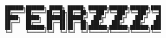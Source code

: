 <pre>
███████╗███████╗ █████╗ ██████╗ ███████╗███████╗███████╗███████╗    #💬 Website: fearzzzz.ru
██╔════╝██╔════╝██╔══██╗██╔══██╗╚══███╔╝╚══███╔╝╚══███╔╝╚══███╔╝    
█████╗  █████╗  ███████║██████╔╝  ███╔╝   ███╔╝   ███╔╝   ███╔╝     #💬 Telegram: @fearzzzz
██╔══╝  ██╔══╝  ██╔══██║██╔══██╗ ███╔╝   ███╔╝   ███╔╝   ███╔╝      
██║     ███████╗██║  ██║██║  ██║███████╗███████╗███████╗███████╗    #💬 Twitter: @fear_zzzz
╚═╝     ╚══════╝╚═╝  ╚═╝╚═╝  ╚═╝╚══════╝╚══════╝╚══════╝╚══════╝
</pre>
<!--
	# Yes, I am a criminal. My crime is curiosity.
	# Have questions? Drop me a line: fearzzzz@tutanota.com
-->
